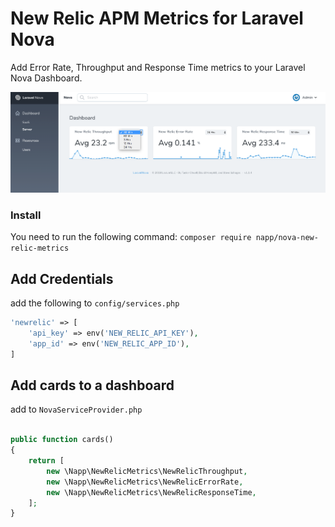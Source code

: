# New Relic APM Metrics for Laravel Nova

Add Error Rate, Throughput and Response Time metrics to your Laravel Nova Dashboard.

![Example](https://raw.githubusercontent.com/Napp/nova-new-relic-metrics/master/docs/dashboard.png)

### Install

You need to run the following command: 
`composer require napp/nova-new-relic-metrics`

## Add Credentials

add the following to `config/services.php`

```php
'newrelic' => [
    'api_key' => env('NEW_RELIC_API_KEY'),
    'app_id' => env('NEW_RELIC_APP_ID'),
]
```


## Add cards to a dashboard

add to `NovaServiceProvider.php`

```php

public function cards()
{
    return [
        new \Napp\NewRelicMetrics\NewRelicThroughput,
        new \Napp\NewRelicMetrics\NewRelicErrorRate,
        new \Napp\NewRelicMetrics\NewRelicResponseTime,
    ];
}

```






